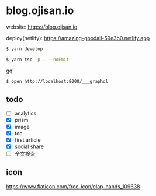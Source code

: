 # blog.ojisan.io

website: https://blog.ojisan.io

deploy(netlify): https://amazing-goodall-59e3b0.netlify.app

```sh
$ yarn develop

$ yarn tsc -p . --noEmit
```

gql

```sh
$ open http://localhost:8000/___graphql
```

## todo

- [ ] analytics
- [x] prism
- [x] image
- [x] toc
- [x] first article
- [x] social share
- [ ] 全文検索

## icon

https://www.flaticon.com/free-icon/clap-hands_109638
